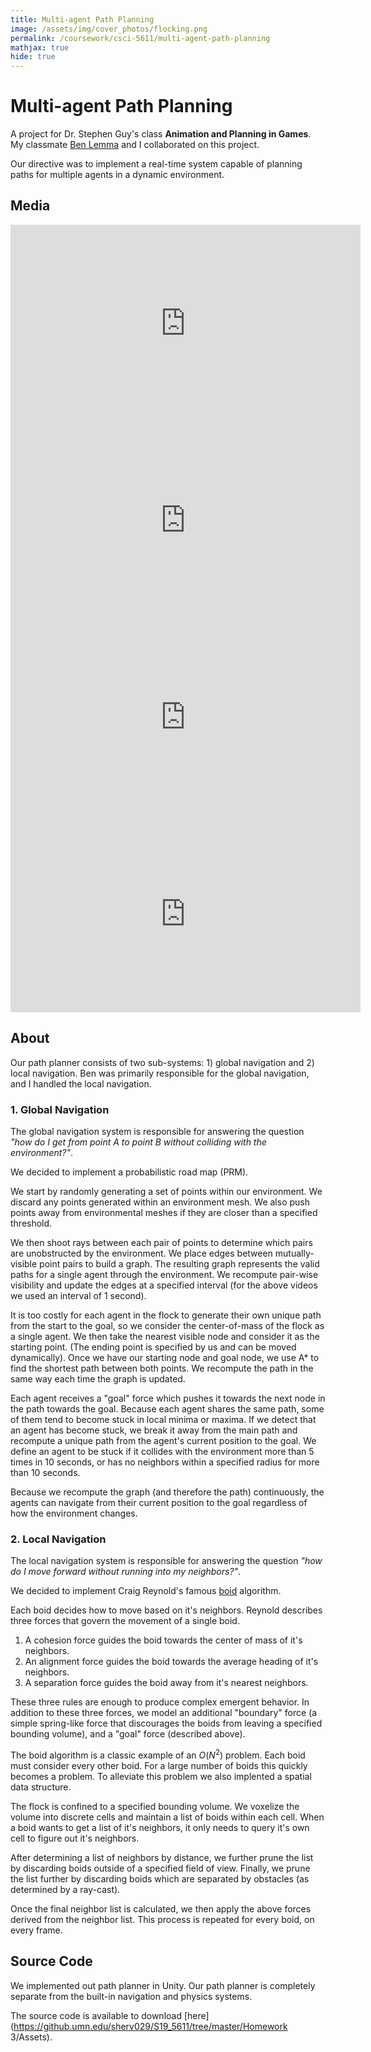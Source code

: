 ```yaml
---
title: Multi-agent Path Planning
image: /assets/img/cover_photos/flocking.png
permalink: /coursework/csci-5611/multi-agent-path-planning
mathjax: true
hide: true
---
```


# Multi-agent Path Planning

A project for Dr. Stephen Guy's class **Animation and Planning in Games**. My classmate [Ben Lemma](mailto:lemma017@umn.edu) and I collaborated on this project.

Our directive was to implement a real-time system capable of planning paths for multiple agents in a dynamic environment.

## Media

<!-- dynamic obstacles -->
<iframe width="560" height="315" src="https://www.youtube.com/embed/DxKMQp_Z_j0" frameborder="0" allow="accelerometer; autoplay; encrypted-media; gyroscope; picture-in-picture" allowfullscreen></iframe>

<!-- performance -->
<iframe width="560" height="315" src="https://www.youtube.com/embed/3Hd-tyJBBts" frameborder="0" allow="accelerometer; autoplay; encrypted-media; gyroscope; picture-in-picture" allowfullscreen></iframe>

<!-- more examples -->
<iframe width="560" height="315" src="https://www.youtube.com/embed/FHYsOk5XwhA" frameborder="0" allow="accelerometer; autoplay; encrypted-media; gyroscope; picture-in-picture" allowfullscreen></iframe>

<!-- behind the scenes -->
<iframe width="560" height="315" src="https://www.youtube.com/embed/rcr8cJHw1XQ" frameborder="0" allow="accelerometer; autoplay; encrypted-media; gyroscope; picture-in-picture" allowfullscreen></iframe>

## About

Our path planner consists of two sub-systems: 1) global navigation and 2) local navigation. Ben was primarily responsible for the global navigation, and I handled the local navigation.

### 1. Global Navigation

The global navigation system is responsible for answering the question *"how do I get from point A to point B without colliding with the environment?"*.

We decided to implement a probabilistic road map (PRM).

We start by randomly generating a set of points within our environment. We discard any points generated within an environment mesh. We also push points away from environmental meshes if they are closer than a specified threshold.

We then shoot rays between each pair of points to determine which pairs are unobstructed by the environment. We place edges between mutually-visible point pairs to build a graph. The resulting graph represents the valid paths for a single agent through the environment. We recompute pair-wise visibility and update the edges at a specified interval (for the above videos we used an interval of 1 second).

It is too costly for each agent in the flock to generate their own unique path from the start to the goal, so we consider the center-of-mass of the flock as a single agent. We then take the nearest visible node and consider it as the starting point. (The ending point is specified by us and can be moved dynamically). Once we have our starting node and goal node, we use A* to find the shortest path between both points. We recompute the path in the same way each time the graph is updated.

Each agent receives a "goal" force which pushes it towards the next node in the path towards the goal. Because each agent shares the same path, some of them tend to become stuck in local minima or maxima. If we detect that an agent has become stuck, we break it away from the main path and recompute a unique path from the agent's current position to the goal. We define an agent to be stuck if it collides with the environment more than 5 times in 10 seconds, or has no neighbors within a specified radius for more than 10 seconds.

Because we recompute the graph (and therefore the path) continuously, the agents can navigate from their current position to the goal regardless of how the environment changes.

### 2. Local Navigation

The local navigation system is responsible for answering the question *"how do I move forward without running into my neighbors?"*.

We decided to implement Craig Reynold's famous [boid](https://www.red3d.com/cwr/boids/) algorithm.

Each boid decides how to move based on it's neighbors. Reynold describes three forces that govern the movement of a single boid.

1. A cohesion force guides the boid towards the center of mass of it's neighbors.
2. An alignment force guides the boid towards the average heading of it's neighbors.
3. A separation force guides the boid away from it's nearest neighbors.

These three rules are enough to produce complex emergent behavior. In addition to these three forces, we model an additional "boundary" force (a simple spring-like force that discourages the boids from leaving a specified bounding volume), and a "goal" force (described above).

The boid algorithm is a classic example of an $O(N^2)$ problem. Each boid must consider every other boid. For a large number of boids this quickly becomes a problem. To alleviate this problem we also implented a spatial data structure.

The flock is confined to a specified bounding volume. We voxelize the volume into discrete cells and maintain a list of boids within each cell. When a boid wants to get a list of it's neighbors, it only needs to query it's own cell to figure out it's neighbors.

After determining a list of neighbors by distance, we further prune the list by discarding boids outside of a specified field of view. Finally, we prune the list further by discarding boids which are separated by obstacles (as determined by a ray-cast).

Once the final neighbor list is calculated, we then apply the above forces derived from the neighbor list. This process is repeated for every boid, on every frame.

## Source Code

We implemented out path planner in Unity. Our path planner is completely separate from the built-in navigation and physics systems.

The source code is available to download [here](https://github.umn.edu/sherv029/S19_5611/tree/master/Homework 3/Assets).
